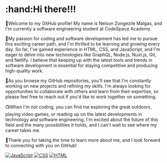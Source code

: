  <h1>:hand:Hi there!!!</h1>
 
 :rocket:Welcome to my GitHub profile! My name is Nelson Zongezile Malgas, and I'm currently a software engineering student at CodeSpace Academy.

🥰My passion for coding and software development has led me to pursue this exciting career path, and I'm thrilled to be learning and growing every day.
So far, I've gained experience in HTML, CSS, and JavaScript, and I'm eager to delve into new technologies like GraphQL, Node.js, Nuxt.js, Git, and Netlify.
I believe that keeping up with the latest tools and trends in software development is essential for staying competitive and producing high-quality work.

📖As you browse my GitHub repositories, you'll see that I'm constantly working on new projects and refining my skills.
I'm always looking for opportunities to collaborate with others and learn from their expertise, so please feel free to reach out if you'd like to work together on something.

📺When I'm not coding, you can find me exploring the great outdoors, playing video games, or reading up on the latest developments in technology and software engineering.
I'm excited about the future of this field and the many possibilities it holds, and I can't wait to see where my career takes me.

💙Thank you for taking the time to learn more about me, and I look forward to connecting with you on GitHub!


[![JavaScript](https://img.shields.io/badge/-JavaScript-yellow?style=flat&logo=javascript&logoColor=white)](https://iconscout.com/icon/javascript-1)
[![CSS](https://img.shields.io/badge/-CSS-blue?style=flat&logo=css3&logoColor=white)](https://iconscout.com/icon/css-38)
[![HTML](https://img.shields.io/badge/-HTML-orange?style=flat&logo=html5&logoColor=white)](https://iconscout.com/icon/html5-19)












